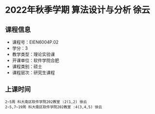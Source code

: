 # 2022年秋季学期 算法设计与分析 徐云






## 课程信息

- 课程号：EIEN6004P.02
- 学分：3
- 教学类型：理论实验课
- 开课单位：软件学院合肥
- 课程类别：硕士
- 课程层次：研究生课程

## 上课时间

```
2~5周 科大南区软件学院202教室 :2(1,2) 徐云
2~5,7~19周 科大南区软件学院202教室 :4(3,4,5) 徐云
```

